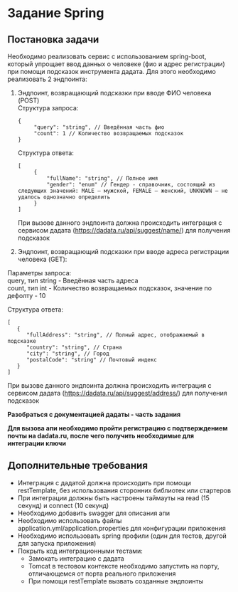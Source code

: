 # Задание Spring

## Постановка задачи

Необходимо реализовать сервис с использованием spring-boot, который упрощает ввод данных о человеке (фио и адрес регистрации) при помощи подсказок инструмента дадата. Для этого необходимо реализовать 2 эндпоинта:
1) Эндпоинт, возвращающий подсказки при вводе ФИО человека (POST)  
   Структура запроса:
   ```
   {
        "query": "string", // Введённая часть фио
        "count": 1 // Количество возвращаемых подсказок
   }
   ```
   Структура ответа:
   ```
   [
        {
            "fullName": "string", // Полное имя
            "gender": "enum" // Гендер - справочник, состоящий из следующих значений: MALE — мужской, FEMALE — женский, UNKNOWN — не удалось однозначно определить
        }
   ]
   ```
   При вызове данного эндпоинта должна происходить интеграция с сервисом дадата (https://dadata.ru/api/suggest/name/) для получения подсказок

2)  Эндпоинт, возвращающий подсказки при вводе адреса регистрации человека (GET):

   Параметры запроса:  
   query, тип string - Введённая часть адреса  
   count, тип int - Количество возвращаемых подсказок, значение по дефолту - 10

   Структура ответа:
   ```
   [
      {
         "fullAddress": "string", // Полный адрес, отображаемый в подсказке
         "country": "string", // Страна
         "city": "string", // Город
         "postalCode": "string" // Почтовый индекс
      }
   ]
   ```
   При вызове данного эндпоинта должна происходить интеграция с сервисом дадата (https://dadata.ru/api/suggest/address/) для получения подсказок

**Разобраться с документацией дадаты - часть задания**

**Для вызова апи необходимо пройти регистрацию с подтверждением почты на dadata.ru, после чего получить необходимые для интеграции ключи**

## Дополнительные требования
* Интеграция с дадатой должна происходить при помощи restTemplate, без использования сторонних библиотек или стартеров
* При интеграции должны быть настроены таймауты на read (15 секунд) и connect (10 секунд)
* Необходимо добавить swagger для описания апи
* Необходимо использовать файлы application.yml/application.properties для конфигурации приложения
* Необходимо использовать spring профили (один для тестов, другой для запуска приложения)
* Покрыть код интеграционными тестами: 
  * Замокать интеграцию с дадата
  * Tomcat в тестовом контексте необходимо запустить на порту, отличающемся от порта реального приложения
  * При помощи restTemplate вызвать созданные эндпоинты


